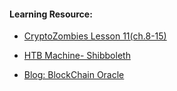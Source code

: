 #### Learning Resource:

  * [CryptoZombies Lesson 11(ch.8-15)](https://cryptozombies.io/en/lesson/11/)

  * [HTB Machine- Shibboleth](https://app.hackthebox.com/machines/Shibboleth)
  
  * [Blog: BlockChain Oracle](https://betterprogramming.pub/what-is-blockchain-oracle-ce2ad4a46c08) 
